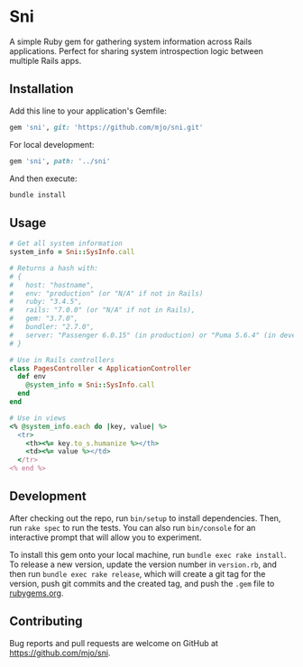 # Sni

A simple Ruby gem for gathering system information across Rails applications. Perfect for sharing system introspection logic between multiple Rails apps.

## Installation

Add this line to your application's Gemfile:

```ruby
gem 'sni', git: 'https://github.com/mjo/sni.git'
```

For local development:

```ruby
gem 'sni', path: '../sni'
```

And then execute:

```bash
bundle install
```

## Usage

```ruby
# Get all system information
system_info = Sni::SysInfo.call

# Returns a hash with:
# {
#   host: "hostname",
#   env: "production" (or "N/A" if not in Rails)
#   ruby: "3.4.5", 
#   rails: "7.0.0" (or "N/A" if not in Rails),
#   gem: "3.7.0",
#   bundler: "2.7.0",
#   server: "Passenger 6.0.15" (in production) or "Puma 5.6.4" (in development),
# }

# Use in Rails controllers
class PagesController < ApplicationController
  def env
    @system_info = Sni::SysInfo.call
  end
end

# Use in views
<% @system_info.each do |key, value| %>
  <tr>
    <th><%= key.to_s.humanize %></th>
    <td><%= value %></td>
  </tr>
<% end %>
```

## Development

After checking out the repo, run `bin/setup` to install dependencies. Then, run `rake spec` to run the tests. You can also run `bin/console` for an interactive prompt that will allow you to experiment.

To install this gem onto your local machine, run `bundle exec rake install`. To release a new version, update the version number in `version.rb`, and then run `bundle exec rake release`, which will create a git tag for the version, push git commits and the created tag, and push the `.gem` file to [rubygems.org](https://rubygems.org).

## Contributing

Bug reports and pull requests are welcome on GitHub at https://github.com/mjo/sni.
